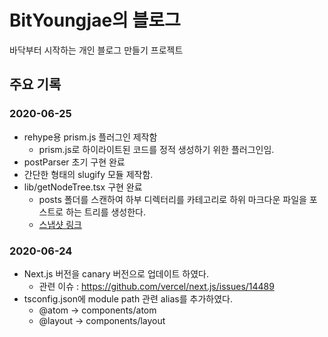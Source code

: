 # BitYoungjae의 블로그

바닥부터 시작하는 개인 블로그 만들기 프로젝트

## 주요 기록

### 2020-06-25

- rehype용 prism.js 플러그인 제작함
  - prism.js로 하이라이트된 코드를 정적 생성하기 위한 플러그인임.
- postParser 초기 구현 완료
- 간단한 형태의 slugify 모듈 제작함.
- lib/getNodeTree.tsx 구현 완료
  - posts 폴더를 스캔하여 하부 디렉터리를 카테고리로 하위 마크다운 파일을 포스트로 하는 트리를 생성한다.
  - [스냅샷 링크]('./blob/develop/tests/testPosts.snapshot.json')

### 2020-06-24

- Next.js 버전을 canary 버전으로 업데이트 하였다.
  - 관련 이슈 : <https://github.com/vercel/next.js/issues/14489>
- tsconfig.json에 module path 관련 alias를 추가하였다.
  - @atom -> components/atom
  - @layout -> components/layout
